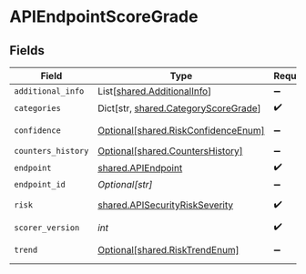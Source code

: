 # APIEndpointScoreGrade


## Fields

| Field                                                                             | Type                                                                              | Required                                                                          | Description                                                                       |
| --------------------------------------------------------------------------------- | --------------------------------------------------------------------------------- | --------------------------------------------------------------------------------- | --------------------------------------------------------------------------------- |
| `additional_info`                                                                 | List[[shared.AdditionalInfo](../../models/shared/additionalinfo.md)]              | :heavy_minus_sign:                                                                | N/A                                                                               |
| `categories`                                                                      | Dict[str, [shared.CategoryScoreGrade](../../models/shared/categoryscoregrade.md)] | :heavy_check_mark:                                                                | N/A                                                                               |
| `confidence`                                                                      | [Optional[shared.RiskConfidenceEnum]](../../models/shared/riskconfidenceenum.md)  | :heavy_minus_sign:                                                                | An enumeration.                                                                   |
| `counters_history`                                                                | [Optional[shared.CountersHistory]](../../models/shared/countershistory.md)        | :heavy_minus_sign:                                                                | N/A                                                                               |
| `endpoint`                                                                        | [shared.APIEndpoint](../../models/shared/apiendpoint.md)                          | :heavy_check_mark:                                                                | N/A                                                                               |
| `endpoint_id`                                                                     | *Optional[str]*                                                                   | :heavy_minus_sign:                                                                | N/A                                                                               |
| `risk`                                                                            | [shared.APISecurityRiskSeverity](../../models/shared/apisecurityriskseverity.md)  | :heavy_check_mark:                                                                | An `enum`eration.                                                                 |
| `scorer_version`                                                                  | *int*                                                                             | :heavy_check_mark:                                                                | N/A                                                                               |
| `trend`                                                                           | [Optional[shared.RiskTrendEnum]](../../models/shared/risktrendenum.md)            | :heavy_minus_sign:                                                                | An enumeration.                                                                   |